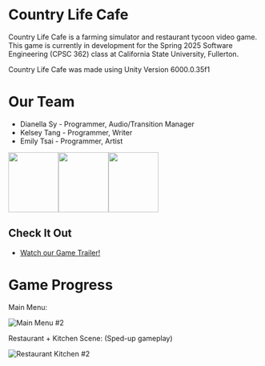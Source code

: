 # Country Life Cafe
Country Life Cafe is a farming simulator and restaurant tycoon video game. This game is currently in development for the Spring 2025 Software Engineering (CPSC 362) class at California State University, Fullerton.

Country Life Cafe was made using Unity Version 6000.0.35f1

# Our Team
* Dianella Sy - Programmer, Audio/Transition Manager
* Kelsey Tang - Programmer, Writer
* Emily Tsai - Programmer, Artist
  
<img src="https://github.com/user-attachments/assets/db30c680-4f84-4f7b-b93f-15e828ab47c9" height="120" width="100"><img src="https://github.com/user-attachments/assets/91292dec-11c6-433d-9dc3-8892b47c40ce" height="120" width="100"><img src="https://github.com/user-attachments/assets/8888084b-247f-4ea5-8c2b-7b8ee9b1910a" height="120" width="100">

## Check It Out
- [Watch our Game Trailer!](https://www.youtube.com/watch?v=SDdripJCK7I)

# Game Progress

Main Menu:

![Main Menu #2](https://github.com/user-attachments/assets/9c9b8623-626c-4fb7-b681-b94fe0d62663)


Restaurant + Kitchen Scene:
(Sped-up gameplay)

![Restaurant Kitchen #2](https://github.com/user-attachments/assets/6de7f4b8-12cf-4f6a-99c7-1714b8df6caa)




